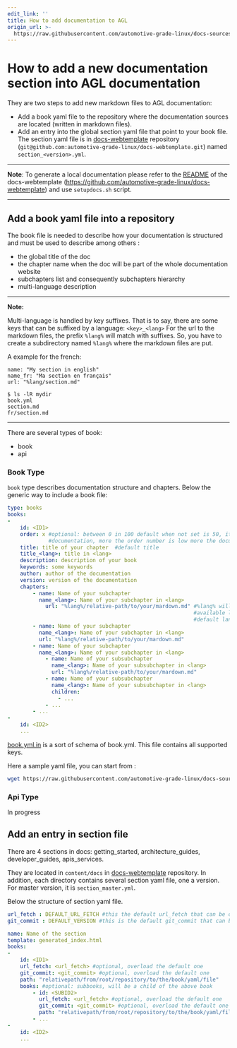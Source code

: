 ```yaml
---
edit_link: ''
title: How to add documentation to AGL
origin_url: >-
  https://raw.githubusercontent.com/automotive-grade-linux/docs-sources/flounder/docs/handle-docs/handle-docs.md
---
```


<!-- WARNING: This file is generated by fetch_docs.js using /home/boron/Documents/AGL/docs-webtemplate/site/_data/tocs/howto/flounder/howto-add-docs-handle-docs-book.yml -->

# How to add a new documentation section into AGL documentation

They are two steps to add new markdown files to AGL documentation:

- Add a book yaml file to the repository where the documentation sources are located (written in markdown files).
- Add an entry into the global section yaml file that point to your book file. The section yaml file is in [docs-webtemplate](https://github.com/automotive-grade-linux/docs-webtemplate) repository (`git@github.com:automotive-grade-linux/docs-webtemplate.git`) named `section_<version>.yml`.

---

**Note**: To generate a local documentation please refer to the [README](https://github.com/automotive-grade-linux/docs-webtemplate/blob/master-next/README.md) of the docs-webtemplate (https://github.com/automotive-grade-linux/docs-webtemplate) and use `setupdocs.sh` script.

---

## Add a book yaml file into a repository

The book file is needed to describe how your documentation is structured and must be used to describe
among others :

- the global title of the doc
- the chapter name when the doc will be part of the whole documentation website
- subchapters list and consequently subchapters hierarchy
- multi-language description

---

**Note:**

Multi-language is handled by key suffixes. That is to say, there are some keys that can be suffixed by a language: ``<key>_<lang>``
For the url to the markdown files, the prefix ```%lang%``` will match with suffixes. So, you have to create a subdirectory named ```%lang%``` where the markdown files are put.

A example for the french:

```
name: "My section in english"
name_fr: "Ma section en français"
url: "%lang/section.md"
```

```
$ ls -lR mydir
book.yml
section.md
fr/section.md
```

---

There are several types of book:

- book
- api

### Book Type

`book` type describes documentation structure and chapters.
Below the generic way to include a book file:

```yaml
type: books
books:
-
    id: <ID1>
    order: x #optional: between 0 in 100 default when not set is 50, it allows to define order in final
             #documentation, more the order number is low more the documentation is first
    title: title of your chapter  #default title
    title_<lang>: title in <lang>
    description: description of your book
    keywords: some keywords
    author: author of the documentation
    version: version of the documentation
    chapters:
        - name: Name of your subchapter
          name_<lang>: Name of your subchapter in <lang>
            url: "%lang%/relative-path/to/your/mardown.md" #%lang% will be replaced by the
                                                           #available languages,
                                                           #default language can be in the root directory
        - name: Name of your subchapter
          name_<lang>: Name of your subchapter in <lang>
          url: "%lang%/relative-path/to/your/mardown.md"
        - name: Name of your subchapter
          name_<lang>: Name of your subchapter in <lang>
            - name: Name of your subsubchapter
              name_<lang>: Name of your subsubchapter in <lang>
              url: "%lang%/relative-path/to/your/mardown.md"
            - name: Name of your subsubchapter
              name_<lang>: Name of your subsubchapter in <lang>
              children:
                - ...
            - ...
        - ...
-
    id: <ID2>
    ...
```

[book.yml.in](https://github.com/automotive-grade-linux/docs-sources/blob/master/docs/handle-docs/book.yml.in)
is a sort of schema of book.yml. This file contains all supported keys.

Here a sample yaml file, you can start from :

```bash
wget https://raw.githubusercontent.com/automotive-grade-linux/docs-sources/master-next/docs/getting-started-book.yml -O my-new-book.yml
```

### Api Type

In progress

## Add an entry in section file

There are 4 sections in docs: getting_started, architecture_guides, developer_guides, apis_services.

They are located in `content/docs` in [docs-webtemplate](https://github.com/automotive-grade-linux/docs-webtemplate) repository.
In addition, each directory contains several section yaml file, one a version. For master version, it is `section_master.yml`.

Below the structure of section yaml file.

```yaml
url_fetch : DEFAULT_URL_FETCH #this the default url_fetch that can be overload further, there already are some default variables defined in docs-webtemplate/docs-tools
git_commit : DEFAULT_VERSION #this is the default git_commit that can be overload further, there already are some default variables defined in docs-webtemplate/docs-tools

name: Name of the section
template: generated_index.html
books:
-
    id: <ID1>
    url_fetch: <url_fetch> #optional, overload the default one
    git_commit: <git_commit> #optional, overload the default one
    path: "relativepath/from/root/repository/to/the/book/yaml/file"
    books: #optional: subbooks, will be a child of the above book
        - id: <SUBID2>
          url_fetch: <url_fetch> #optional, overload the default one
          git_commit: <git_commit> #optional, overload the default one
          path: "relativepath/from/root/repository/to/the/book/yaml/file"
        - ...
-
    id: <ID2>
    ...
```
